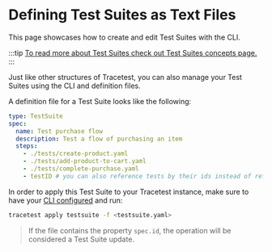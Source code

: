 # Defining Test Suites as Text Files

This page showcases how to create and edit Test Suites with the CLI.

:::tip
[To read more about Test Suites check out Test Suites concepts page.](../concepts/test-suites.md)
:::

Just like other structures of Tracetest, you can also manage your Test Suites using the CLI and definition files.

A definition file for a Test Suite looks like the following:

```yaml
type: TestSuite
spec:
  name: Test purchase flow
  description: Test a flow of purchasing an item
  steps:
    - ./tests/create-product.yaml
    - ./tests/add-product-to-cart.yaml
    - ./tests/complete-purchase.yaml
    - testID # you can also reference tests by their ids instead of referencing the definition file
```

In order to apply this Test Suite to your Tracetest instance, make sure to have your [CLI configured](./configuring-your-cli.md) and run:

```sh
tracetest apply testsuite -f <testsuite.yaml>
```

> If the file contains the property `spec.id`, the operation will be considered a Test Suite update.
